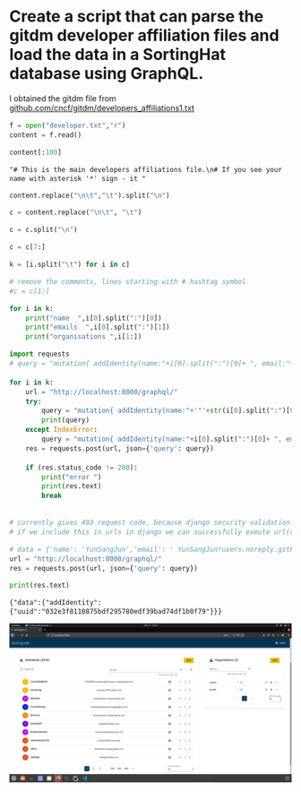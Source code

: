 # Create a script that can parse the gitdm developer affiliation files and load the data in a SortingHat database using GraphQL.

I obtained the gitdm file from [github.com/cncf/gitdm/developers_affiliations1.txt](https://github.com/cncf/gitdm/blob/master/developers_affiliations1.txt)


```python
f = open("developer.txt","r")
content = f.read()
```


```python
content[:100]
```




    "# This is the main developers affiliations file.\n# If you see your name with asterisk '*' sign - it "




```python
content.replace("\n\t","\t").split("\n")
```


```python
c = content.replace("\n\t", "\t")
```


```python
c = c.split("\n")
```


```python
c = c[7:]
```


```python
k = [i.split("\t") for i in c]
```


```python
# remove the comments, lines starting with # hashtag symbol 
#c = c[1:]
```


```python
for i in k:
    print("name  ",i[0].split(":")[0])
    print("emails  ",i[0].split(":")[1])
    print("organisations ",i[1:])
```


```python
import requests
# query = "mutation{ addIdentity(name:"+i[0].split(":")[0]+ ", email:"+ i[0].split(":")[1].split(",")[0]+ ",source:" + "git"+",username:"+ i[0].split(":")[0]+"){uuid}}"

for i in k:
    url = "http://localhost:8000/graphql/"
    try:
        query = "mutation{ addIdentity(name:"+'"'+str(i[0].split(":")[0])+'"'+", email:"+'"'+ i[0].split(":")[1].split(",")[0]+'"'+ ",source:" +'"'+ "git"+'"'+",username:"+'"'+str(i[0].split(":")[0])+'"'+"){uuid}}"
        print(query)
    except IndexError:
        query = "mutation{ addIdentity(name:"+i[0].split(":")[0]+ ", email:"+"na"+ ",source:" + "git"+",username:"+ i[0].split(":")[0]+"){uuid}}"
    res = requests.post(url, json={'query': query})
    
    if (res.status_code != 200):
        print("error ")
        print(res.text)
        break
    
```


```python
# currently gives 403 request code, because django security validation. 
# if we include this in urls in django we can successfully exeute url(r'^graphql', csrf_exempt(GraphQLView.as_view(graphiql=True))),
```


```python
# data = {'name': 'YunSangJun','email': ' YunSangJun!users.noreply.github.com',  'source': 'git', 'username': 'YunSangJun'}
url = "http://localhost:8000/graphql/"
res = requests.post(url, json={'query': query})
```


```python
print(res.text)
```

    {"data":{"addIdentity":{"uuid":"032e3f8110875bdf295780edf39bad74df1b0f79"}}}


![7after.png](photos/7after.png)
